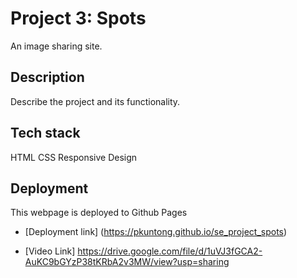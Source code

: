 # Project 3: Spots

An image sharing site. 

## Description

Describe the project and its functionality. 

## Tech stack 

HTML
CSS
Responsive Design 

## Deployment 

This webpage is deployed to Github Pages

- [Deployment link] (https://pkuntong.github.io/se_project_spots)

- [Video Link] https://drive.google.com/file/d/1uVJ3fGCA2-AuKC9bGYzP38tKRbA2v3MW/view?usp=sharing


